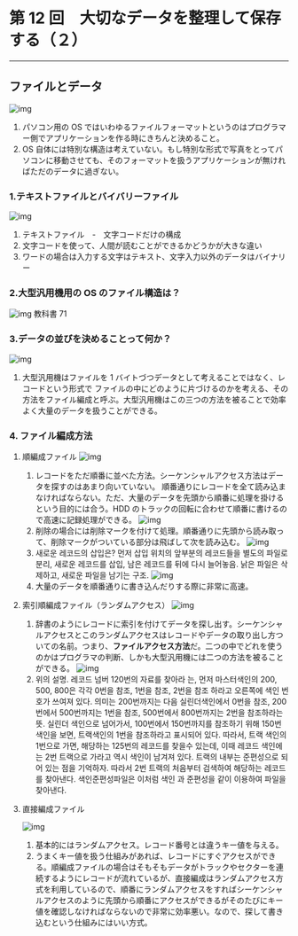 # 第 12 回　大切なデータを整理して保存する（２）

---

## ファイルとデータ

![img](1.GIF)

1. パソコン用の OS ではいわゆるファイルフォーマットというのはプログラマー側でアプリケーションを作る時にきちんと決めること。
2. OS 自体には特別な構造は考えていない。もし特別な形式で写真をとってパソコンに移動させても、そのフォーマットを扱うアプリケーションが無ければただのデータに過ぎない。


### 1.テキストファイルとバイバリーファイル

![img](2.GIF)

1. テキストファイル　-　文字コードだけの構成
2. 文字コードを使って、人間が読むことができるかどうかが大きな違い
3. ワードの場合は入力する文字はテキスト、文字入力以外のデータはバイナリー


### 2.大型汎用機用の OS のファイル構造は？

![img](3.GIF)
教科書 71


### 3.データの並びを決めることって何か？

![img](4.GIF)

1. 大型汎用機はファイルを 1 バイトづつデータとして考えることではなく、レコードという形式で
   ファイルの中にどのように片づけるのかを考える、その方法をファイル編成と呼ぶ。大型汎用機はこの三つの方法を被ることで効率よく大量のデータを扱うことができる。


### 4. ファイル編成方法


1.  順編成ファイル
    ![img](5.GIF)

    1. レコードをただ順番に並べた方法。シーケンシャルアクセス方法はデータを探すのはあまり向いていない。 順番通りにレコードを全て読み込まなければならない。ただ、大量のデータを先頭から順番に処理を掛けるという目的には合う。HDD のトラックの回転に合わせて順番に書けるので高速に記録処理ができる。
       ![img](6.GIF)
    2. 削除の場合には削除マークを付けて処理。順番通りに先頭から読み取って、削除マークがついている部分は飛ばして次を読み込む。
       ![img](7.GIF)
    3. 새로운 레코드의 삽입은? 먼저 삽입 위치의 앞부분의 레코드들을 별도의 파일로 분리,
       새로운 레코드를 삽입, 남은 레코드를 뒤에 다시 늘어놓음. 낡은 파일은 삭제하고, 새로운 파일을 남기는 구조.
       ![img](8.GIF)
    4. 大量のデータを順番通りに書き込んだりする際に非常に高速。


2.  索引順編成ファイル（ランダムアクセス）
    ![img](9.GIF)

    1. 辞書のようにレコードに索引を付けてデータを探し出す。シーケンシャルアクセスとこのランダムアクセスはレコードやデータの取り出し方ついての名前。つまり、**ファイルアクセス方法**だ。二つの中でどれを使うのかはプログラマの判断、しかも大型汎用機には二つの方法を被ることができる。
       ![img](10.GIF)
    2. 위의 설명. 레코드 넘버 120번의 자료를 찾아라 는, 먼저 마스터색인의 200, 500, 800은 각각 0번을 참조, 1번을 참조, 2번을 참조 하라고 오른쪽에 색인 번호가 쓰여져 있다. 의미는 200번까지는 다음 실린더색인에서 0번을 참조, 200번에서 500번까지는 1번을 참조, 500번에서 800번까지는 2번을 참조하라는 뜻.
       실린더 색인으로 넘어가서, 100번에서 150번까지를 참조하기 위해 150번 색인을 보면, 트랙색인의 1번을 참조하라고 표시되어 있다. 따라서, 트랙 색인의 1번으로 가면, 해당하는 125번의 레코드를 찾을수 있는데, 이때 레코드 색인에는 2번 트랙으로 가라고 역시 색인이 남겨져 있다. 트랙의 내부는 준편성으로 되어 있는 점을 기억하자. 따라서 2번 트랙의 처음부터 검색하여 해당하는 레코드를 찾아낸다. 색인준편성파일은 이처럼 색인 과 준편성을 같이 이용하여 파일을 찾아낸다.


3.  直接編成ファイル

    ![img](11.GIF)

    1. 基本的にはランダムアクセス。レコード番号とは違うキー値を与える。
    2. うまくキー値を扱う仕組みがあれば、レコードにすぐアクセスができる。順編成ファイルの場合はそもそもデータがトラックやセクターを連続するようにレコードが流れているが、直接編成はランダムアクセス方式を利用しているので、順番にランダムアクセスをすればシーケンシャルアクセスのように先頭から順番にアクセスができるがそのたびにキー値を確認しなければならないので非常に効率悪い。なので、探して書き込むという仕組みにはいい方式。

